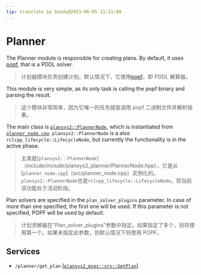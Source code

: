 ```yaml
---
tip: translate by baidu@2023-06-05 11:21:09
...
```


# Planner

The Planner module is responsible for creating plans. By default, it uses [popf](https://github.com/fmrico/popf), that is a PDDL solver.

> 计划器模块负责创建计划。默认情况下，它使用[popf](https://github.com/fmrico/popf)，即 PDDL 解算器。

This module is very simple, as its only task is calling the popf binary and parsing the result.

> 这个模块非常简单，因为它唯一的任务就是调用 popf 二进制文件并解析结果。

The main class is [`plansys2::PlannerNode`](include/include/plansys2_planner/PlannerNode.hpp), which is instantiated from [`planner_node.cpp`](src/planner_node.cpp). `plansys2::PlannerNode` is a also `rclcpp_lifecycle::LifecycleNode`, but currently the functionality is in the active phase.

> 主类是[`plansys2:：PlannerNode`]（include/include/plansys2_planner/PlannerNode.hpp），它是从[`planner_node.cpp`]（src/planner_node.cpp）实例化的。`plansys2::PlannerNode`也是`rclcpp_lifecycle::LifecycleNode`，但当前该功能处于活动阶段。

Plan solvers are specified in the `plan_solver_plugins` parameter. In case of more than one specified, the first one will be used. If this parameter is not specified, POPF will be used by default.

> 计划求解器在“Plan_solver_plugins”参数中指定。如果指定了多个，则将使用第一个。如果未指定此参数，则默认情况下将使用 POPF。

## Services

- `/planner/get_plan` [[`plansys2_msgs::srv::GetPlan`](../plansys2_msgs/srv/GetPlan.srv)]
